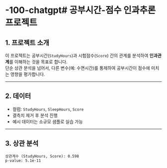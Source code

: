 # -100-chatgpt# 공부시간-점수 인과추론 프로젝트

## 1. 프로젝트 소개
이 프로젝트는 공부시간(`StudyHours`)과 시험점수(`Score`) 간의 관계를 분석하여 **인과관계**를 이해하는 것을 목표로 합니다.  
단순 상관 분석을 넘어서, 다른 변수(예: 수면시간)를 통제하여 공부시간이 점수에 미치는 영향을 평가합니다.

---

## 2. 데이터
- 컬럼: `StudyHours`, `SleepHours`, `Score`
- 결측치 제거 후 분석 진행
- 예시 데이터는 소규모 샘플로 실습 가능

---

## 3. 상관 분석
```text
상관계수 (StudyHours, Score): 0.598
p-value: 5.1e-11
